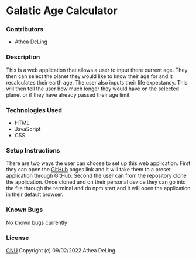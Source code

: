 # Galatic Age Calculator
### Contributors
 * Athea DeLing
### Description
This is a web application that allows a user to input there current age. They then can select the planet they would like to know their age for and it recalculates their earth age. The user also inputs their life expectancy. This will then tell the user how much longer they would have on the selected planet or if they have already passed their age limit.
### Technologies Used
  * HTML
  * JavaScript
  * CSS
### Setup Instructions
There are two ways the user can choose to set up this web application. First they can open the [GitHub]() pages link and it will take them to a preset application through GitHub. Second the user can from the repository clone the application. Once cloned and on their personal device they can go into the file through the terminal and do npm start and it will open the application in their default browser.
### Known Bugs
No known bugs currently
### License
[GNU](https://choosealicense.com/licenses/gpl-3.0/) Copyright (c) 09/02/2022 Athea DeLing